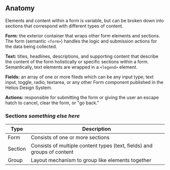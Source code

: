 ## Anatomy

Elements and content within a form is variable, but can be broken down into sections that correspond with different types of content.

**Form:** the exterior container that wraps other form elements and sections. The form (semantic `<form>`) handles the logic and submission actions for the data being collected.

**Text:** titles, headlines, descriptions, and supporting content that describe the content of the form holistically or specific sections within a form. Semantically, text elements are wrapped in a `<legend>` element.

**Fields:** an array of one or more fileds which can be any input type; text input, toggle, radio, textarea, or any other Form component published in the Helios Design System.

**Actions:** responsible for submitting the form or giving the user an escape hatch to cancel, clear the form, or "go back."

### Sections _something else here_

| Type    | Description                                                             |
| ------- | ----------------------------------------------------------------------- |
| Form    | Consists of one or more sections                                        |
| Section | Consists of multiple content types (text, fields) and groups of content |
| Group   | Layout mechanism to group like elements together                        |
